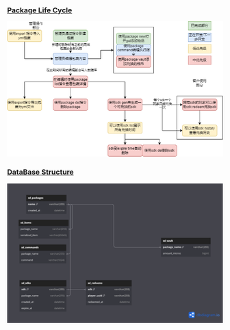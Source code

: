 ### [Package Life Cycle](https://drive.google.com/file/d/1x0cnY_20EYlWPMIz9cMnE8xFcaXznMSU/view?usp=sharing)
![develop schedule](./develop_schedule.png)

### [DataBase Structure](https://dbdiagram.io/d/64f2cdd002bd1c4a5ed691ef)

![database.png](./database.png)